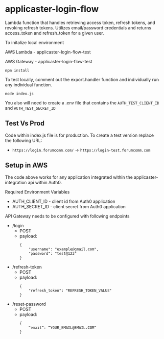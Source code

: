 # applicaster-login-flow

Lambda function that handles retrieving access token, refresh tokens, and revoking refresh tokens. Utilizes email/password credentials and returns access_token and refresh_token for a given user.

To initalize local environment

AWS Lambda - applicaster-login-flow-test

AWS Gateway - applicaster-login-flow-test

`npm install`

To test locally, comment out the export.handler function and individually run any individual function.

`node index.js`

You also will need to create a .env file that contains the `AUTH_TEST_CLIENT_ID` and `AUTH_TEST_SECRET_ID`

## Test Vs Prod

Code within index.js file is for production. To create a test version replace the following URL:

- `https://login.forumcomm.com/` -> `https://login-test.forumcomm.com`

## Setup in AWS

The code above works for any application integrated within the applicaster-integration api within Auth0.

Required Environment Variables

- AUTH_CLIENT_ID - client id from Auth0 application
- AUTH_SECRET_ID - client secret from Auth0 application

API Gateway needs to be configured with following endpoints

- /login
  - POST
  - payload:
    ```
    {
        "username": "example@gmail.com",
        "password": "test@123"
    }
    ```
- /refresh-token
  - POST
  - payload:
    ```
    {
        "refresh_token": "REFRESH_TOKEN_VALUE"
    }
    ```
- /reset-password
  - POST
  - payload:
    ```
    {
        “email”: “YOUR_EMAIL@EMAIL.COM”
    }
    ```
